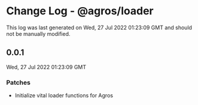 # Change Log - @agros/loader

This log was last generated on Wed, 27 Jul 2022 01:23:09 GMT and should not be manually modified.

## 0.0.1
Wed, 27 Jul 2022 01:23:09 GMT

### Patches

- Initialize vital loader functions for Agros


